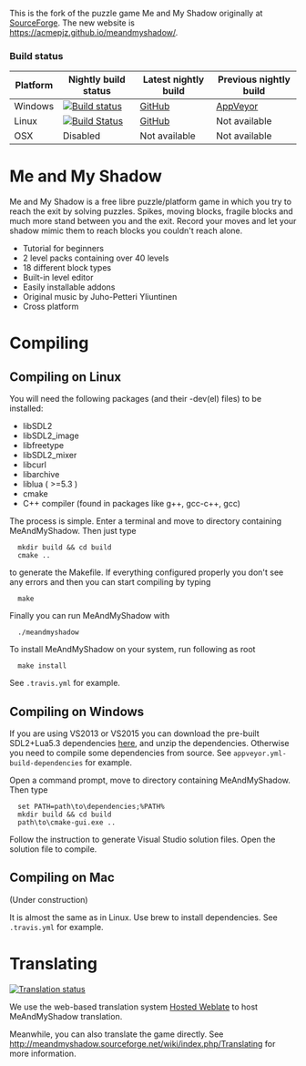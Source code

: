 This is the fork of the puzzle game Me and My Shadow originally at [SourceForge](http://meandmyshadow.sourceforge.net/).
The new website is <https://acmepjz.github.io/meandmyshadow/>.

### Build status

| Platform | Nightly build status    | Latest nightly build | Previous nightly build |
|----------|-------------------------|----------------------|------------------------|
| Windows  | [![Build status][1]][4] | [GitHub][6]          | [AppVeyor][4]          |
| Linux    | [![Build Status][2]][5] | [GitHub][6]          | Not available          |
| OSX      | Disabled                | Not available        | Not available          |

[1]: https://ci.appveyor.com/api/projects/status/t0cfcb54fppa501c/branch/master?svg=true
[2]: https://travis-matrix-badges.herokuapp.com/repos/acmepjz/meandmyshadow/branches/master/1
[3]: https://travis-matrix-badges.herokuapp.com/repos/acmepjz/meandmyshadow/branches/master/2
[4]: https://ci.appveyor.com/project/acmepjz/meandmyshadow/branch/master
[5]: https://travis-ci.org/acmepjz/meandmyshadow
[6]: https://github.com/acmepjz/meandmyshadow/releases/tag/nightly_build

Me and My Shadow
====================
Me and My Shadow is a free libre puzzle/platform game in which you try to reach
the exit by solving puzzles. Spikes, moving blocks, fragile blocks and much
more stand between you and the exit. Record your moves and let your shadow
mimic them to reach blocks you couldn't reach alone.

 - Tutorial for beginners
 - 2 level packs containing over 40 levels
 - 18 different block types
 - Built-in level editor
 - Easily installable addons
 - Original music by Juho-Petteri Yliuntinen
 - Cross platform

Compiling
=========

Compiling on Linux
------------------

You will need the following packages (and their -dev(el) files) to be installed:

  * libSDL2
  * libSDL2_image
  * libfreetype
  * libSDL2_mixer
  * libcurl
  * libarchive
  * liblua ( >=5.3 )
  * cmake
  * C++ compiler (found in packages like g++, gcc-c++, gcc)

The process is simple. Enter a terminal and move to directory containing
MeAndMyShadow. Then just type

~~~
  mkdir build && cd build
  cmake ..
~~~

to generate the Makefile. If everything configured properly you don't see any
errors and then you can start compiling by typing

~~~
  make
~~~

Finally you can run MeAndMyShadow with

~~~
  ./meandmyshadow
~~~

To install MeAndMyShadow on your system, run following as root

~~~
  make install
~~~

See `.travis.yml` for example.

Compiling on Windows
--------------------

If you are using VS2013 or VS2015 you can download the pre-built SDL2+Lua5.3 dependencies
[here](https://bintray.com/acmepjz/meandmyshadow/meandmyshadow/sdl2-lua53-dependencies#files),
and unzip the dependencies.
Otherwise you need to compile some dependencies from source. See `appveyor.yml-build-dependencies` for example.

Open a command prompt, move to directory containing
MeAndMyShadow. Then type

~~~
  set PATH=path\to\dependencies;%PATH%
  mkdir build && cd build
  path\to\cmake-gui.exe ..
~~~

Follow the instruction to generate Visual Studio solution files.
Open the solution file to compile.

Compiling on Mac
----------------
(Under construction)

It is almost the same as in Linux. Use brew to install dependencies.
See `.travis.yml` for example.

Translating
===========

[![Translation status](https://hosted.weblate.org/widgets/me-and-my-shadow/-/multi-auto.svg)](https://hosted.weblate.org/engage/me-and-my-shadow/?utm_source=widget)

We use the web-based translation system [Hosted Weblate](https://hosted.weblate.org/projects/me-and-my-shadow/)
to host MeAndMyShadow translation.

Meanwhile, you can also translate the game directly. See <http://meandmyshadow.sourceforge.net/wiki/index.php/Translating>
for more information.
